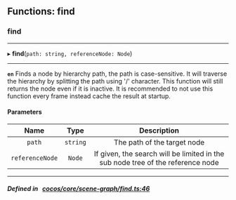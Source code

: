 ## Functions: find

### find


___
▸ **find**(`path: string, referenceNode: Node`)
___


**`en`** Finds a node by hierarchy path, the path is case-sensitive.
It will traverse the hierarchy by splitting the path using '/' character.
This function will still returns the node even if it is inactive.
It is recommended to not use this function every frame instead cache the result at startup.



#### Parameters

| Name | Type | Description |
| :------: | :------: | :------: |
| `path` | `string` | The path of the target node  |
| `referenceNode` | `Node` | If given, the search will be limited in the sub node tree of the reference node  |

___


##### Defined in &nbsp;   [cocos/core/scene-graph/find.ts:46](https://github.com/cocos-creator/engine/blob/c7bf6b8a9/cocos/core/scene-graph/find.ts#L46)&nbsp;
